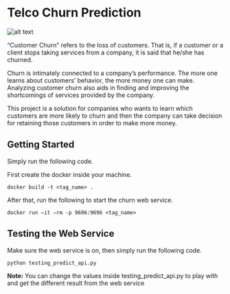 # Telco Churn Prediction
![alt text](https://www.retently.com/wp-content/uploads/2015/11/leading-causes-of-churn-1.png)

“Customer Churn” refers to the loss of customers. That is, if a customer or a client stops taking services from a company, it is said that he/she has churned.

Churn is intimately connected to a company’s performance. The more one learns about customers’ behavior, the more money one can make. Analyzing customer churn also aids in finding and improving the shortcomings of services provided by the company.

This project is a solution for companies who wants to learn which customers are more likely to churn and then the company can take decision for retaining those customers in order to make more money.

## Getting Started
Simply run the following code.

First create the docker inside your machine.
```
docker build -t <tag_name> .
```

After that, run the following to start the churn web service.
```
docker run –it –rm -p 9696:9696 <tag_name>
```

## Testing the Web Service
Make sure the web service is on, then simply run the following code.
```
python testing_predict_api.py
```

**Note:** You can change the values inside testing_predict_api.py to play with and get the different result from the web service
